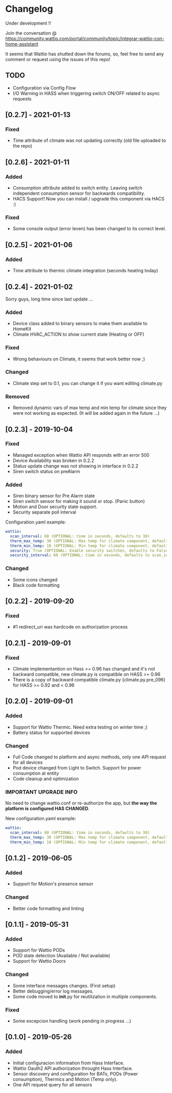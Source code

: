 # Changelog
Under development !! 

Join the conversation @ https://community.wattio.com/portal/community/topic/integrar-wattio-con-home-assistant

It seems that Wattio has shutted down the forums, so, feel free to send any comment or request using the issues of this repo!

## TODO
- Configuration via Config Flow 
- I/O Warning in HASS when triggering switch ON/OFF related to async requests

## [0.2.7] - 2021-01-13
### Fixed
- Time attribute of climate was not updating correctly (old file uploaded to the repo)

## [0.2.6] - 2021-01-11
### Added
- Consumption attribute added to switch entity. Leaving switch independent consumption sensor for backwards compatibility.
- HACS Support! Now you can install / upgrade this component via HACS :)

### Fixed
- Some console output (error leven) has been changed to its correct level.

## [0.2.5] - 2021-01-06
### Added
- Time attribute to thermic climate integration (seconds heating today)

## [0.2.4] - 2021-01-02
Sorry guys, long time since last update ... 
### Added
- Device class added to binary sensors to make them available to HomeKit
- Climate HVAC_ACTION to show current state (Heating or OFF)

### Fixed
- Wrong behaviours on Climate, it seems that work better now ;)

### Changed
- Climate step set to 0.1, you can change it if you want editing climate.py

### Removed
- Removed dynamic vars of max temp and min temp for climate since they were not working as expected. (It will be added again in the future ...)

## [0.2.3] - 2019-10-04 
### Fixed
- Managed exception when Wattio API responds with an error 500
- Device Availability was broken in 0.2.2
- Status update change was not showing in interface in 0.2.2
- Siren switch status on preAlarm

### Added
- Siren binary sensor for Pre Alarm state
- Siren switch sensor for making it sound or stop. (Panic button)
- Motion and Door security state support.
- Security separate poll interval 

Configuration.yaml example:

```yaml
wattio:
  scan_interval: 60 (OPTIONAL: time in seconds, defaults to 30)
  therm_max_temp: 30 (OPTIONAL: Max temp for climate component, defaults to 30)  
  therm_min_temp: 10 (OPTIONAL: Min temp for climate component, defaults to 10)
  security: True (OPTIONAL: Enable security switches, defaults to False)
  security_interval: 60 (OPTIONAL: time in seconds, defaults to scan_interval)
```

### Changed
- Some icons changed
- Black code formatting

## [0.2.2] - 2019-09-20
### Fixed
- #1 redirect_uri was hardcode on authorization process

## [0.2.1] - 2019-09-01
### Fixed
- Climate implementantion on Hass >= 0.96 has changed and it's not backward compatible, new climate.py is compatible on HASS >= 0.96
- There is a copy of backward compatible climate.py (climate.py.pre_096) for HASS >= 0.92 and < 0.96

## [0.2.0] - 2019-09-01
### Added
- Support for Wattio Thermic. Need extra testing on winter time ;)
- Battery status for supported devices

### Changed
- Full Code changed to platform and async methods, only one API request for all devices
- Pod device changed from Light to Switch. Support for power consumption at entity
- Code cleanup and optimization

### IMPORTANT UPGRADE INFO 
No need to change wattio.conf or re-authorize the app, but **the way the platform is configured HAS CHANGED**.

New configuration.yaml example:

```yaml
wattio:
  scan_interval: 60 (OPTIONAL: time in seconds, defaults to 30)
  therm_max_temp: 30 (OPTIONAL: Max temp for climate component, defaults to 30)  
  therm_min_temp: 10 (OPTIONAL: Min temp for climate component, defaults to 10)
```

## [0.1.2] - 2019-06-05
### Added
- Support for Motion's presence sensor

### Changed
- Better code formatting and linting

## [0.1.1] - 2019-05-31
### Added
- Support for Wattio PODs
- POD state detection (Available / Not available)
- Support for Wattio Doors

### Changed
- Some interface messages changes. (First setup)
- Better debugging/error log messages.
- Some code moved to __init__.py for reutilization in multiple components.

### Fixed
- Some excepcion handling (work pending in progress ...)

## [0.1.0] - 2019-05-26
### Added
- Initial configuracion information from Hass Interface.
- Wattio Oauth2 API authorization throught Hass Interface.
- Sensor discovery and configuration for BATs, PODs (Power consumption), Thermics and Motion (Temp only).
- One API request query for all sensors
